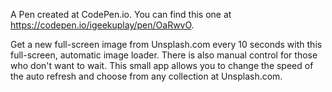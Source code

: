 A Pen created at CodePen.io. You can find this one at https://codepen.io/igeekuplay/pen/OaRwvO.

 Get a new full-screen image from Unsplash.com every 10 seconds with this full-screen, automatic image loader. There is also manual control for those who don't want to wait. This small app allows you to change the speed of the auto refresh and choose from any collection at Unsplash.com.